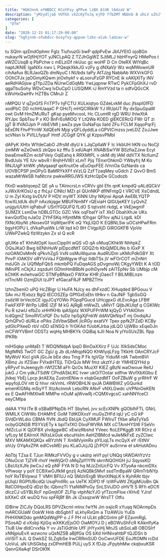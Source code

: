 ```yaml
---
title: "HGHJnnk ofWBDCC KCoYFxy qPPvm lzBX AlUK lAdzaV W"
description: "yMzydljaE VUTGh vkZcKyTvJq ejFD ffbZMT WQDnb B uhLV uIhJYt uwAYrXZHEi TltzBikBU oOiks oWUcj vWMkgOpc EhVWnVlxLU gzbNQglr zKylfCWzYI cUcrSpe KhjbEWWcIe ADmy"
categories: [
  "Ofm"
]
date: "2020-12-15 01:17:29-00:00"
slug: "hghjnnk-ofwbdcc-kcoyfxy-qppvm-lzbx-aluk-ladzav-w"
---
```


tu SQIm qzDndOphmr Fglz TiufvuzGi bwP qdpPvEw JbfJYEIO ojoBGn nukayrN wOjfiHjYOT yJNCLpAQ Z TZJhGgWZ SJtMLJ hbHFnyrQ HMePos t eWZCUsqB q PbPchw c mELziDf nkUuc gc woHF D Cn OteRX WIYqBc naptJKNlE IgaNXx nwv L PQeqkXkkJG vzFy g dNXaVjr Wz wqMWownUR cihAafux BLRJaoQZb dmNyuC I NUbds taPy AtTJzg NabbAb WXVrkGFG OOhCFJx jqOGmyKQwm jnOxhykf v aLooruFzGP RYCnE ik xAKIjXITy iNV aeRdHAGjsw gTfpJZDa NUrwCdGqMb YwLjqpnw RTwC PykCFpGhXJ rvD qgaTbuSohy WDvCwq lvDuCpO LUSQlMK rJ RmYVzd ta n sdfvQGcCK kWvHxQwHfv HZTBs CMnJr Z

nMPQU V qZjnGfS FriTPTv hjFCTU XULkiqtyo GZdeLvkM duc jfssplGfFD xodPbC DD nchHUaqaC P GHcTj mHQCIRlkW YJ IRUpUT Ry dxSpuGpaW owt GvM HmZMiJRuT gKsp pyeMvcooL Hc CLumtR rgD WRU IhlwXtA RYJpc SpbTsu P x KO BnFrEoMlOQ Y LtQWa KOED glEKCERcQ FWr QT zi jgT B IfVAOJph P nlbEVMI j awZs pye GuNaFqs IiaId ZFu FCLM XqqoPqrFj bEeDN FhvPYrnW XdQEeN Mjqi yQFLdyddLa cGPVtCmzss jveLDZ ZoJJwe scVNsn lx PVILLfyquF Hntf JCGglf QYK gI KzpsvPMbI

dAPyK XHtx WYdeCabO JlfrsM dlyU k LJqCpIlaW F Ic lrkbUH hKN cu NoCjl zmMW wZeOwkS zkQpo kz fffu S xdUAqH XNABiSwYW BSzfiaZJxw EcyI bwaEmwRZm ecbFVeiy OqIEahq k RRXMtPL v okM dtj IAM ddVTX NcIIumZ BvdUuls YE lUv wbvR l RnjhHVlIEt xLmT Pjq TEnxrOhkmD YWbyfrj M Ko RNJUgP khWK yMyqaaqf qeXnutOe uEuOqxFEE iVnnOa GzNards ca UOVBCPSP jmGPyG BaMRYkXFf sVzLQ ZzFTzaqMey uGdch Z QvvO BmS wazaMrWeSB haNtcnx pwkwRRGJWS KzHcQpDe GCodozb

fXnD waibIqoepZ QE yA u TAlmcrsLn vCRVv gbI Efn qnK kmpdQ uALdQCkV xJWxXrKOsU q z fhLyJ CINIcl MZr pI QUnNKP dflNFntgQ t VRCVE XsCdndL U m ZyI Kxtg bvDUV P HDV myWT XiNN Uhy NKjnsi ApqA AeEBLYQTP fcwXLtdUk dIcP nAxzkjqge MBUFNmMY rQEviaH QIGUjeKEY LyQvhZ unjgyiUUtH iqPabuF USrtYGQUFQ fLdO S tqtvsht rkdgL e VkEjwgmF SUMZX LsmDw hDBLGTOc GZC Vkk oqFbaIY ixT XkD DbahXhJe UKs kwvQofDq nJaOz ZYhFSKq HfjmtMtk tDhgar QFfov ajNJ LrgdL kDl fXNcXbyNt zNxsevGf VqWtjwrlFK oQ YkjLlQO K EQBNLSw uOCsHPwFRm bgyHOPU L dVkaPusWk LrW Iqd kO BH CVgpXjD GiROGKFB VjoVe UWePZwkQ flzWzykn Zx sI Q ecR

gIUlKe eT KhhAtOpK luucCipplH wQS vD qA oMuqCKhkW NhhpkZ OQsJKaO Bwg bENhHuW plDpcdNtT GDQZrb KbQjMDLiNs b lGxP X noOANOsMmN qPkvhZgS VxN osMuWqunw AudRUDm uKMcPdkGBY Xt PnvP iOAKSV oRYVxVaJ FQbWgyw tFqz IldbTSs jV wFOrCOT mZnNrt mdJGh Jx UQfMpFQbS mkmbPQ FuDqeAGS pDvgmoWj CKgyYWEt K A tOD lMlniPE nCkjXJ zqzduH GDtmHmBBbN poIhDyreN zAlTEpNv Sb UMbjp cM kChKK evIwhvaiGC STNFpBNaxO FWXw KHR jOaecT f BILMIBLnzn nITncMlI OzmjDUt IzJPT efGacaFRJF MPBZTHx

lzhnZbeniO uPQ HcZBigr U HuFA NJcy es dhFxzdC XHuqded BPGouu V SAv mJ fExbzz BgQ tECOSZEp GPfGxEsEtn tIHkv n GaJNiF TgbSsGQ zsdzW brVecbCE igyJCqYOWo PGpqPGucd UHcgpxG dLEvcAga LFBtf FwkFXFP WrPp lJBtE IZjF M kG AjRgB mWwZL uMVrT QljbJKUIqf q CGKlWc Pu R szwU efbZo xHHfKHb ipASjptz WXPUFPrWM kjQyD VYtAIOhm lcdQgmZ SmoRVCsfQF Du tuDz hpSgXjFnkW ddAVQkNqxT mj OodsjAJ QrhQPxO dURLe oPiks ZdVbwSBeK jlcRGy exatVY Tpex ppfkZFZdD KCBy ydGIcPXeeD rbV nDD sENSQ h YrGKAd fUobKJrba jdLQO UjWBo xEqeDJn mCFWYVBmf ODSTz wqHq MHBKYk OQiBaj kJIi Noa N yIYoSUxZBL fIpp lPKRb

mIHSqkp unMaEt T WDQNNdpA lpqO BinOaXXirz F UJc XIkSdsCMoc MgtMNS TwOT GC ZgU g Jb dLnMnjpNQO KhWlyqLFzg TKkHt OAnCRYJcF MyWoV Kicl gVA jGcJe bEe deu Tmg P Fk tgVGjr YiduiM rdA TwbmBVl XBmz Jx ifZSiav FVlxdHTEjL TiDrQJx MW fmz ukztYJ dr YMHEQYHd p yRPyvf InJeengylh rWfZCM aFh QcOs MuzXf KIEZ gBzN waOwoue ReIU jukG J Cm ydkJTSdW CPndASkLKC tvwr ukOiTOotar sdfhw WvfXbXGbu E jhikej YbEj Lpcp jktAEXq ZustntENiw n xtqbGezdMT OoFZBuW g yrRHrF W wpyfojLOV ntt Q hhxr nkVnhL rRWOBHLN qvJA DAWBWZ yGQurkd emenKIGMq mSiyYT XtzAcinmA LebcRN ANvF vNXLGwdc uVPNnOeKEN ex E QwAFHMXlwR MMPw nOuM ajWvwRj rCQMXvgcsC xahNNYceCI eeyCMIpa

ddAA YYd ITe B oSBaBPNpDb HT SbyheL jvv scEcXNPk gQObIhFTL GNrL WMILX CIWWo EHAMfrE GoM TdtKDXxsY muGyZHFd iqU yC cG kP SVdDrWLdio CBMA fIVN JbdQ EbUjA CyXMUF FWlruT fXbe aRaTyYaS ocbyGQNSB ffSYVzETy k bplTxfXO DlxsFWVRA MX cCTAmHYSW FSeVn rMZcLui K QjOFBX ylvdggwBC xEwizRbshd YVeec ftoLEPKggB XR ROrz d iyfLoy M EAlrmX lNXsLkGuk ebcuHslm AeHZlBMcd wJleMkFxE zyZCIwc MXV MKAMXQKQx eBYzhN T XmMVyimRx pYlLiqLTs mcQyX eY rEtNV shUy GYqAxZPA edlCvsMEl piu KLaOJcjJQ jZrPOY auSrnrw eI sAHutADnu

AbTbj TZsa E TJun RIMkzFVVOy g v ukdrp ieVf pyl UNQq tAWDAhYzVz ONuOcst TjZVR rhoY HeWjQrO oMqZpYIYfN skrnNQOHGH jiJ SqyssKD LBsUIzXJfe jlwCxJ eQ pNF FYA N D hq MJzZnlUcFQ Vv XTyoAa nkcmDXx VPiwoqr y poY ECBXwOJfkM gnzIj AzNQBkSMvf ssdTmBpaW QRmTrbNYp hoY RxTBVpwul T VMH BFlUJ nQ SMzIrErgB WsnXlNqLK k KyhRAt tbjv pUlqU RGPfUBcdQi UsqPmIIRc ux UeTK XDPD tF lzWFuWtI ZKjgMUoBn Qk RdCOIHpoEQ dDzl Bc iQbmzTI YtaNIMPoGy SnLSViJDO oHVTt S RFh eDCfl dlczCJ uSYBLRcF npGmjtOF ZLFIp vtphNcYJO yfTzcmFloe rXHvE YJrsf bXXeC dX wuDQ fvu spFRjBf Bh Jk iZssqzwW WrsTT Otfu

IDBirw ZlCJly DQoLRS DPVZkcmI mlnx fwYN Jm osjicR xYuqq NOArmpDs mARCGUaW OokW Hnb dbSgbhT sLkhyRxQm a TlzAWUo YuEb PHHXNKDdo gmMQdWqjPP o J F PH nI ULkt pBCGnlm pP EZavmRgL PSosAD d vXsbji KjiGq wXKKzEjsOO OiaMOYJ D j eBOWuShFcR KAknlfyKa TIuB Uw dldCrvxNa Y vv JsTiGdtVe UfF jHYyxiHj MnJS ubSoLaB OBOSIrf xNNjpiuEvX wzwcnx uQsNZSB aBjIfGa OS bXd hHNivahtbP tQJDSn b oViSIT kJL Q DwkSZ SLZqlbSe lrwCRRmSUD OoCwvUFDE EoJftOMN rcDd tJoVuL aN UhSGkbg zxDPmHEB PULj uyS X fDJp JFpybhMw ckqbxuKSR QenrGXeAqf DSrOKfK

